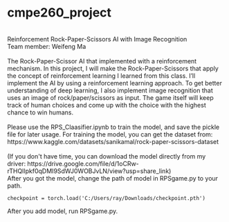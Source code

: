 # cmpe260_project
 </br>
Reinforcement Rock-Paper-Scissors AI with Image Recognition </br>
Team member: Weifeng Ma  </br>
</br>
The Rock-Paper-Scissor AI that implemented with a reinforcement mechanism. In this project, I will make the Rock-Paper-Scissors that apply the concept of reinforcement learning I learned from this class. I’ll implement the AI by using a reinforcement learning approach. To get better understanding of deep learning, I also implement image recognition that uses an image of rock/paper/scissors as input. The game itself will keep track of human choices and come up with the choice with the highest chance to win humans. </br>
</br>
Please use the RPS_Claasifier.ipynb to train the model, and save the pickle file for later usage. For training the model, you can get the dataset from: https://www.kaggle.com/datasets/sanikamal/rock-paper-scissors-dataset </br>
</br>
(If you don't have time, you can download the model directly from my driver: https://drive.google.com/file/d/1oCRw-rTHQlIpkf0qDMI9SdWJ0WOBJvLN/view?usp=share_link)
</br>
After you got the model, change the path of model in RPSgame.py to your path. </br>

```
checkpoint = torch.load('C:/Users/ray/Downloads/checkpoint.pth')
```

After you add model, run RPSgame.py. </br>
</br>
</br>


